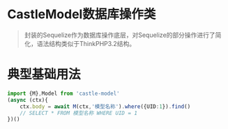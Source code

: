# CastleModel数据库操作类
> 封装的Sequelize作为数据库操作底层，对Sequelize的部分操作进行了简化，语法结构类似于ThinkPHP3.2结构。
# 典型基础用法
```typescript
import {M},Model from 'castle-model'
(async (ctx){
    ctx.body = await M(ctx,'模型名称').where({UID:1}).find()
    // SELECT * FROM 模型名称 WHERE UID = 1
})()
```
